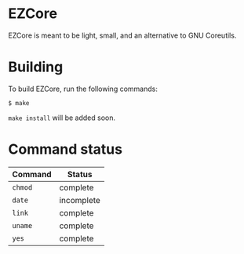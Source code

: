 # EZCore
EZCore is meant to be light, small, and an alternative to GNU Coreutils.


# Building
To build EZCore, run the following commands:

```
$ make
```

`make install` will be added soon.

# Command status
| Command | Status |
| ------- | ------ |
| `chmod` | complete |
| `date`  | incomplete |
| `link`  | complete |
| `uname` | complete |
| `yes`   | complete
